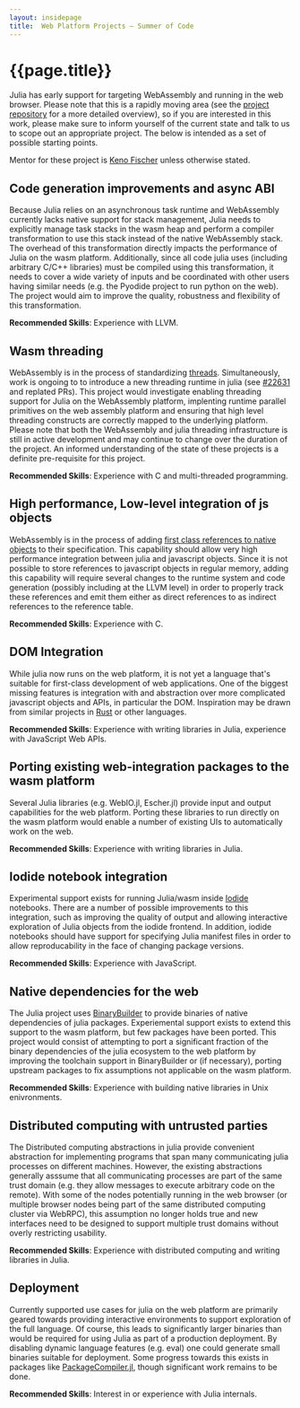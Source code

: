 ```yaml
---
layout: insidepage
title:  Web Platform Projects – Summer of Code
---
```


# {{page.title}}

Julia has early support for targeting WebAssembly and running in the web browser. Please note that this is a rapidly moving area (see the [project repository](https://github.com/Keno/julia-wasm) for a more detailed overview), so if you are interested in this work, please make sure to inform yourself of the current state and talk to us to scope out an appropriate project. The below is intended as a set of possible starting points.

Mentor for these project is [Keno Fischer](https://github.com/Keno) unless otherwise stated.

## Code generation improvements and async ABI

Because Julia relies on an asynchronous task runtime and WebAssembly currently lacks native support for stack management, Julia needs to explicitly manage task stacks in the wasm heap and perform a compiler transformation to use this stack instead of the native WebAssembly stack. The overhead of this transformation directly impacts the performance of Julia on the wasm platform. Additionally, since all code julia uses (including arbitrary C/C++ libraries) must be compiled using this transformation, it needs to cover a wide variety of inputs and be coordinated with other users having similar needs (e.g. the Pyodide project to run python on the web). The project would aim to improve the quality, robustness and flexibility of this transformation.

**Recommended Skills**: Experience with LLVM.

## Wasm threading

WebAssembly is in the process of standardizing [threads](https://github.com/WebAssembly/threads). Simultaneously, work is ongoing to to introduce a new threading runtime in julia (see [#22631](https://github.com/JuliaLang/julia/pull/22631) and replated PRs). This project would investigate enabling threading support for Julia on the WebAssembly platform, implenting runtime parallel primitives on the web assembly platform and ensuring that high level threading constructs are correctly mapped to the underlying platform. Please note that both the WebAssembly and julia threading infrastructure is still in active development and may continue to change over the duration of the project. An informed understanding of the state of these projects is a definite pre-requisite for this project.

**Recommended Skills**: Experience with C and multi-threaded programming.

## High performance, Low-level integration of js objects

WebAssembly is in the process of adding [first class references to native objects](https://github.com/WebAssembly/reference-types) to their specification. This capability should allow very high performance integration between julia and javascript objects. Since it is not possible to store references to javascript objects in regular memory, adding this capability will require several changes to the runtime system and code generation (possibly including at the LLVM level) in order to properly track these references and emit them either as direct references to as indirect references to the reference table.

**Recommended Skills**: Experience with C.

## DOM Integration

While julia now runs on the web platform, it is not yet a language that's suitable for first-class development of web applications. One of the biggest missing features is integration with and abstraction over more complicated javascript objects and APIs, in particular the DOM. Inspiration may be drawn from similar projects in [Rust](https://github.com/koute/stdweb) or other languages.

**Recommended Skills**: Experience with writing libraries in Julia, experience with JavaScript Web APIs.

## Porting existing web-integration packages to the wasm platform

Several Julia libraries (e.g. WebIO.jl, Escher.jl) provide input and output capabilities for the web platform. Porting these libraries to run directly on the wasm platform would enable a number of existing UIs to automatically work on the web.

**Recommended Skills**: Experience with writing libraries in Julia.

## Iodide notebook integration

Experimental support exists for running Julia/wasm inside [Iodide](https://github.com/iodide-project/iodide) notebooks. There are a number of possible improvements to this integration, such as improving the quality of output and allowing interactive exploration of Julia objects from the iodide frontend. In addition, iodide notebooks should have support for specifying Julia manifest files in order to allow reproducability in the face of changing package versions.

**Recommended Skills**: Experience with JavaScript.

## Native dependencies for the web

The Julia project uses [BinaryBuilder](https://github.com/JuliaPackaging/BinaryBuilder.jl) to provide binaries of native dependencies of julia packages. Experiemental support exists to extend this support to the wasm platform, but few packages have been ported. This project would consist of attempting to port a significant fraction of the binary dependencies of the julia ecosystem to the web platform by improving the toolchain support in BinaryBuilder or (if necessary), porting upstream packages to fix assumptions not applicable on the wasm platform.

**Recommended Skills**: Experience with building native libraries in Unix enivronments.

## Distributed computing with untrusted parties

The Distributed computing abstractions in julia provide convenient abstraction for implementing programs that span many communicating julia processes on different machines. However, the existing abstractions generally asssume that all communicating processes are part of the same trust domain (e.g. they allow messages to execute arbitrary code on the remote). With some of the nodes potentially running in the web browser (or multiple browser nodes being part of the same distributed computing cluster via WebRPC), this assumption no longer holds true and new interfaces need to be designed to support multiple trust domains without overly restricting usability.

**Recommended Skills**: Experience with distributed computing and writing libraries in Julia.

## Deployment

Currently supported use cases for julia on the web platform are primarily geared towards providing interactive environments to support exploration of the full language. Of course, this leads to significantly larger binaries than would be required for using Julia as part of a production deployment. By disabling dynamic language features (e.g. eval) one could generate small binaries suitable for deployment. Some progress towards this exists in packages like [PackageCompiler.jl](https://github.com/JuliaLang/PackageCompiler.jl), though significant work remains to be done.

**Recommended Skills**: Interest in or experience with Julia internals.
